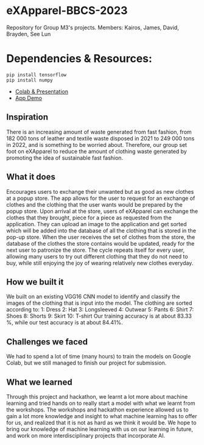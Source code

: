 # eXApparel-BBCS-2023

Repository for Group M3's projects.
Members: Kairos, James, David, Brayden, See Lun

# Dependencies & Resources:
```
pip install tensorflow
pip install numpy
```
- [Colab & Presentation](https://drive.google.com/drive/u/0/folders/1P_WWkTVF06XTAzWuxfpQk3EBeNcjqQ8H)
- [App Demo](https://www.loom.com/share/557acdbc96e145cabf2fde1026fdcd06)

## Inspiration
There is an increasing amount of waste generated from fast fashion, from 182 000 tons of leather and textile waste disposed in 2021 to 249 000 tons in 2022, and is something to be worried about. Therefore, our group set foot on eXApparel to reduce the amount of clothing waste generated by promoting the idea of sustainable fast fashion.

## What it does
Encourages users to exchange their unwanted but as good as new clothes at a popup store. The app allows for the user to request for an exchange of clothes and the clothing that the user wants would be prepared by the popup store. Upon arrival at the store, users of eXApparel can exchange the clothes that they brought, piece for a piece as requested from the application. They can upload an image to the application and get sorted which will be added into the database of all the clothing that is stored in the pop-up store. When the user receives the set of clothes from the store, the database of the clothes the store contains would be updated, ready for the next user to patronize the store. The cycle repeats itself for every user, allowing many users to try out different clothing that they do not need to buy, while still enjoying the joy of wearing relatively new clothes everyday.

## How we built it
We built on an existing VGG16 CNN model to identify and classify the images of the clothing that is input into the model. The clothing are sorted according to: 1: Dress 2: Hat 3: Longsleeved 4: Outwear 5: Pants 6: Shirt 7: Shoes 8: Shorts 9: Skirt 10: T-shirt Our training accuracy is at about 83.33 %, while our test accuracy is at about 84.41%.

## Challenges we faced
We had to spend a lot of time (many hours) to train the models on Google Colab, but we still managed to finish our project for submission.

## What we learned
Through this project and hackathon, we learnt a lot more about machine learning and tried hands on to really start a model with what we learnt from the workshops. The workshops and hackathon experience allowed us to gain a lot more knowledge and insight to what machine learning has to offer for us, and realized that it is not as hard as we think it would be. We hope to bring our knowledge of machine learning with us on our learning in future, and work on more interdisciplinary projects that incorporate AI.

